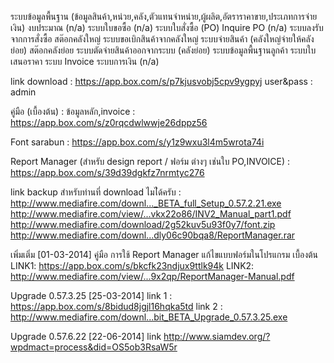 ﻿ระบบข้อมูลพื้นฐาน (ข้อมูลสินค้า,หน่วย,คลัง,ตัวแทนจำหน่าย,ผู้ผลิต,อัตราราคาขาย,ประเภทการจ่ายเงิน)
งบประมาณ (n/a)
ระบบใบขอซื้อ (n/a)
ระบบใบสั่งซื้อ (PO)
Inquire PO (n/a)
ระบบลงรับจากการสั่งซื้อ
สต๊อกคลังใหญ่
ระบบขอเบิกสินค้าจากคลังใหญ่
ระบบจ่ายสินค้า (คลังใหญ่จ่ายให้คลังย่อย)
สต๊อกคลังย่อย
ระบบตัดจ่ายสินค้าออกจากระบบ (คลังย่อย)
ระบบข้อมูลพื้นฐานลูกค้า
ระบบใบเสนอราคา
ระบบ Invoice
ระบบการเงิน (n/a)

link download : https://app.box.com/s/p7kjusvobj5cpv9ygpyj 
user&pass : admin

คู่มือ (เบื้องต้น) : ข้อมูลหลัก,invoice : 
https://app.box.com/s/z0rqcdwlwwje26dppz56 

Font sarabun : https://app.box.com/s/y1z9wxu3l4m5wrota74i 

Report Manager (สำหรับ design report / ฟอร์ม ต่างๆ เช่นใบ PO,INVOICE) : https://app.box.com/s/39d39dgkfz7nrmtyc276 

link backup สำหรับท่านที่ download ไมไ่ด้ครับ :
http://www.mediafire.com/downl..._BETA_full_Setup_0.57.2.21.exe 
http://www.mediafire.com/view/...vkx22o86/INV2_Manual_part1.pdf 
http://www.mediafire.com/download/2g52kuv5u93f0y7/font.zip 
http://www.mediafire.com/downl...dly06c90bqa8/ReportManager.rar 


เพิ่มเติ่ม [01-03-2014]
คู่มือ การใช้ Report Manager แก้ไขแบบฟอร์มในโปรแกรม เบื้องต้น
LINK1: https://app.box.com/s/bkcfk23ndjux9ttlk94k 
LINK2: http://www.mediafire.com/view/...9x2qp/ReportManager-Manual.pdf 

Upgrade 0.57.3.25 [25-03-2014]
link 1 : https://app.box.com/s/8bidud8jgjl16hqka5td 
link 2 : http://www.mediafire.com/downl...bit_BETA_Upgrade_0.57.3.25.exe 


Upgrade 0.57.6.22 [22-06-2014]
link http://www.siamdev.org/?wpdmact=process&did=OS5ob3RsaW5r 
